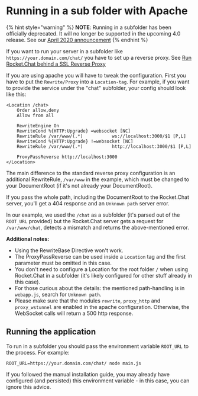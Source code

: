 # Running in a sub folder with Apache

{% hint style="warning" %}
**NOTE**: Running in a subfolder has been officially deprecated. It will no longer be supported in the upcoming 4.0 release. See our [April 2020 announcement](https://forums.rocket.chat/t/support-for-installation-in-subdirectory-will-be-discontinued/6371)
{% endhint %}

If you want to run your server in a subfolder like `https://your.domain.com/chat/` you have to set up a reverse proxy. See [Run Rocket.Chat behind a SSL Reverse Proxy](../configuring-ssl-reverse-proxy.md)

If you are using apache you will have to tweak the configuration. First you have to put the `Rewrite/Proxy` into a `Location-tag`. For example, if you want to provide the service under the "chat" subfolder, your config should look like this:

```apacheconf
<Location /chat>
    Order allow,deny
    Allow from all

    RewriteEngine On
    RewriteCond %{HTTP:Upgrade} =websocket [NC]
    RewriteRule /var/www/(.*)           ws://localhost:3000/$1 [P,L]
    RewriteCond %{HTTP:Upgrade} !=websocket [NC]
    RewriteRule /var/www/(.*)           http://localhost:3000/$1 [P,L]

    ProxyPassReverse http://localhost:3000
</Location>
```

The main difference to the standard reverse proxy configuration is an additional RewriteRule, `/var/www` in the example, which must be changed to your DocumentRoot (if it's not already your DocumentRoot).

If you pass the whole path, including the DocumentRoot to the Rocket.Chat server, you'll get a 404 response and an `Unknown path` server error.

In our example, we used the `/chat` as a subfolder (it's parsed out of the `ROOT_URL` provided) but the Rocket.Chat server gets a request for `/var/www/chat`, detects a mismatch and returns the above-mentioned error.

**Additional notes:**

* Using the RewriteBase Directive won't work.
* The ProxyPassReverse can be used inside a `Location` tag and the first parameter must be omitted in this case.
* You don't need to configure a Location for the root folder `/` when using Rocket.Chat in a subfolder (it's likely configured for other stuff already in this case).
* For those curious about the details: the mentioned path-handling is in `webapp.js`, search for `Unknown path`.
* Please make sure that the modules `rewrite`, `proxy_http` and `proxy_wstunnel` are enabled in the apache configuration. Otherwise, the WebSocket calls will return a 500 http response.

## Running the application

To run in a subfolder you should pass the environment variable `ROOT_URL` to the process. For example:

```
ROOT_URL=https://your.domain.com/chat/ node main.js
```

If you followed the manual installation guide, you may already have configured (and persisted) this environment variable - in this case, you can ignore this advice.
